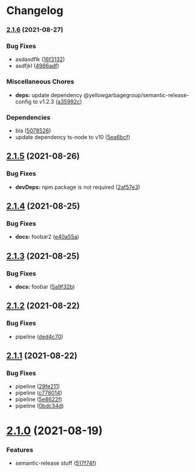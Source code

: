 # Changelog

### [2.1.6](https://gitlab.com/yellowgarbagegroup/spielwiese/some-library/compare/v2.1.5...v2.1.6) (2021-08-27)


### Bug Fixes

* asdasdflk ([16f3132](https://gitlab.com/yellowgarbagegroup/spielwiese/some-library/commit/16f3132d4d7a3191b994b4d382ef218b0a0e9a02))
* asdfjkl ([4986adf](https://gitlab.com/yellowgarbagegroup/spielwiese/some-library/commit/4986adf4a95adbd322d4bdc21a4112590f8fcccb))


### Miscellaneous Chores

* **deps:** update dependency @yellowgarbagegroup/semantic-release-config to v1.2.3 ([a35992c](https://gitlab.com/yellowgarbagegroup/spielwiese/some-library/commit/a35992c30f768e029cea1f843bb612946aaa6591))


### Dependencies

* bla ([5078526](https://gitlab.com/yellowgarbagegroup/spielwiese/some-library/commit/50785264b8be037e588e1b9589ee5d057d0ad935))
* update dependency ts-node to v10 ([5ea6bcf](https://gitlab.com/yellowgarbagegroup/spielwiese/some-library/commit/5ea6bcf5618daefc248ad8ec6275c029109c3628))

## [2.1.5](https://gitlab.com/yellowgarbagegroup/spielwiese/some-library/compare/v2.1.4...v2.1.5) (2021-08-26)


### Bug Fixes

* **devDeps:** npm package is not required ([2af57e3](https://gitlab.com/yellowgarbagegroup/spielwiese/some-library/commit/2af57e37b1a026982a9801d5c6e9ffc79e6319b8))

## [2.1.4](https://gitlab.com/yellowgarbagegroup/spielwiese/some-library/compare/v2.1.3...v2.1.4) (2021-08-25)


### Bug Fixes

* **docs:** foobar2 ([e40a55a](https://gitlab.com/yellowgarbagegroup/spielwiese/some-library/commit/e40a55a952a1114bb405c55b2d7978eca0b1a1e5))

## [2.1.3](https://gitlab.com/yellowgarbagegroup/spielwiese/some-library/compare/v2.1.2...v2.1.3) (2021-08-25)


### Bug Fixes

* **docs:** foobar ([5a9f32b](https://gitlab.com/yellowgarbagegroup/spielwiese/some-library/commit/5a9f32b84f20970dc35a6d2568b6774cd338a786))

## [2.1.2](https://gitlab.com/yellowgarbagegroup/spielwiese/some-library/compare/v2.1.1...v2.1.2) (2021-08-22)


### Bug Fixes

* pipeline ([ded4c70](https://gitlab.com/yellowgarbagegroup/spielwiese/some-library/commit/ded4c7069823aeb81187e84eaaa9235eaea21b33))

## [2.1.1](https://gitlab.com/yellowgarbagegroup/spielwiese/some-library/compare/v2.1.0...v2.1.1) (2021-08-22)


### Bug Fixes

* pipeline ([29fe211](https://gitlab.com/yellowgarbagegroup/spielwiese/some-library/commit/29fe211fad79719debf88ff063985f82beb3e4c2))
* pipeline ([c778014](https://gitlab.com/yellowgarbagegroup/spielwiese/some-library/commit/c778014cca4678a36e1e0b36c034336ba42f95b5))
* pipeline ([5e8622f](https://gitlab.com/yellowgarbagegroup/spielwiese/some-library/commit/5e8622f4820f6a3f746921b82b959990865bac5f))
* pipeline ([0bdc34d](https://gitlab.com/yellowgarbagegroup/spielwiese/some-library/commit/0bdc34d9a612fe10ab3e15a05911af6eb1d17c42))

# [2.1.0](https://gitlab.com/yellowgarbagegroup/spielwiese/some-library/compare/v2.0.2...v2.1.0) (2021-08-19)


### Features

* semantic-release stuff ([517f74f](https://gitlab.com/yellowgarbagegroup/spielwiese/some-library/commit/517f74f9ee7e9f6ceb15c7c83af5fd77829be0f3))
